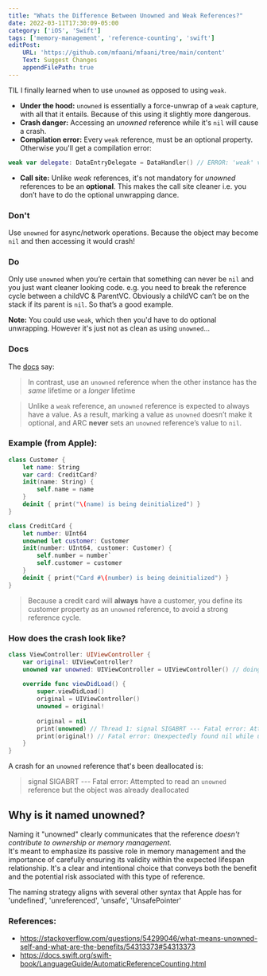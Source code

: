 ```yaml
---
title: "Whats the Difference Between Unowned and Weak References?"
date: 2022-03-11T17:30:09-05:00
category: ['iOS', 'Swift']
tags: ['memory-management', 'reference-counting', 'swift']
editPost:
    URL: 'https://github.com/mfaani/mfaani/tree/main/content'
    Text: Suggest Changes
    appendFilePath: true
---
```


TIL I finally learned when to use `unowned` as opposed to using `weak`.

- **Under the hood:** `unowned` is essentially a force-unwrap of a `weak` capture, with all that it entails. Because of this using it slightly more dangerous.
- **Crash danger:** Accessing an _unowned_ reference while it's `nil` will cause a crash.
- **Compilation error:** Every `weak` reference, must be an optional property. Otherwise you'll get a compilation error:

```swift
weak var delegate: DataEntryDelegate = DataHandler() // ERROR: 'weak' variable should have optional type 'DataEntryDelegate?'
```

- **Call site:** Unlike _weak_ references, it's not mandatory for _unowned_ references to be an **optional**. This makes the call site cleaner i.e. you don’t have to do the optional unwrapping dance.

### Don't
Use `unowned` for async/network operations. Because the object may become `nil` and then accessing it would crash!

### Do
Only use `unowned` when you’re certain that something can never be `nil` and you just want cleaner looking code.
e.g. you need to break the reference cycle between a childVC & ParentVC. Obviously a childVC can’t be on the stack if its parent is `nil`. So that’s a good example.

**Note:** You could use `weak`, which then you'd have to do optional unwrapping. However it's just not as clean as using `unowned`...

### Docs
The [docs](https://docs.swift.org/swift-book/LanguageGuide/AutomaticReferenceCounting.html) say: 

> In contrast, use an `unowned` reference when the other instance has the _same_ lifetime or a _longer_ lifetime

> Unlike a `weak` reference, an `unowned` reference is expected to always have a value. As a result, marking a value as `unowned` doesn’t make it optional, and ARC **never** sets an `unowned` reference’s value to `nil`.


### Example (from Apple): 

```swift
class Customer {
    let name: String
    var card: CreditCard?
    init(name: String) {
        self.name = name
    }
    deinit { print("\(name) is being deinitialized") }
}

class CreditCard {
    let number: UInt64
    unowned let customer: Customer
    init(number: UInt64, customer: Customer) {
        self.number = number`
        self.customer = customer
    }
    deinit { print("Card #\(number) is being deinitialized") }
}
```

> Because a credit card will **always** have a customer, you define its customer property as an `unowned` reference, to avoid a strong reference cycle.

### How does the crash look like? 

```swift
class ViewController: UIViewController {
    var original: UIViewController?
    unowned var unowned: UIViewController = UIViewController() // doing this just because we need to initialize all non-optional properties...
    
    override func viewDidLoad() {
        super.viewDidLoad()
        original = UIViewController()
        unowned = original!
        
        original = nil
        print(unowned) // Thread 1: signal SIGABRT --- Fatal error: Attempted to read an unowned reference but the object was already deallocated
        print(original!) // Fatal error: Unexpectedly found nil while unwrapping an Optional value
    }
}
```

A crash for an `unowned` reference that's been deallocated is:

> signal SIGABRT --- Fatal error: Attempted to read an `unowned` reference but the object was already deallocated

## Why is it named unowned?

Naming it "unowned" clearly communicates that the reference _doesn't contribute to ownership or memory management._  
It's meant to emphasize its passive role in memory management and the importance of carefully ensuring its validity within the expected lifespan relationship. It's a clear and intentional choice that conveys both the benefit and the potential risk associated with this type of reference.

The naming strategy aligns with several other syntax that Apple has for 'undefined', 'unreferenced', 'unsafe', 'UnsafePointer'

### References:
- https://stackoverflow.com/questions/54299046/what-means-unowned-self-and-what-are-the-benefits/54313373#54313373
- https://docs.swift.org/swift-book/LanguageGuide/AutomaticReferenceCounting.html
